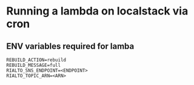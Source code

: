 # Running a lambda on localstack via cron

## ENV variables required for lamba

```
REBUILD_ACTION=rebuild
REBUILD_MESSAGE=full
RIALTO_SNS_ENDPOINT=<ENDPOINT>
RIALTO_TOPIC_ARN=<ARN>
```
